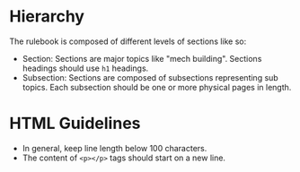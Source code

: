 # Hierarchy
The rulebook is composed of different levels of sections like so:
- Section: Sections are major topics like "mech building". Sections headings should use `h1` headings.
- Subsection: Sections are composed of subsections representing sub topics. Each subsection should be one or more physical pages in length.


# HTML Guidelines
- In general, keep line length below 100 characters.
- The content of `<p></p>` tags should start on a new line.
